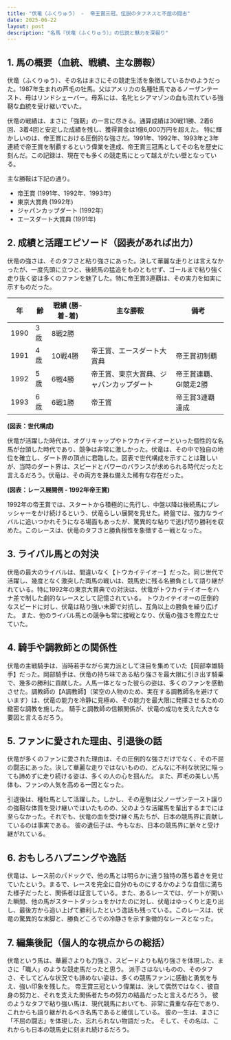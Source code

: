 ```yaml
---
title: "伏竜（ふくりゅう） -  帝王賞三冠、伝説のタフネスと不屈の闘志"
date: 2025-06-22
layout: post
description: "名馬『伏竜（ふくりゅう）』の伝説と魅力を深堀り"
---
```


## 1. 馬の概要（血統、戦績、主な勝鞍）

伏竜（ふくりゅう）、その名はまさにその競走生活を象徴しているかのようだった。1987年生まれの芦毛の牡馬。父はアメリカの名種牡馬であるノーザンテースト、母はリンドシェーバー。母系には、名牝ヒシアマゾンの血も流れている強靭な血統を受け継いでいた。

伏竜の戦績は、まさに「強靭」の一言に尽きる。通算成績は30戦11勝、2着6回、3着4回と安定した成績を残し、獲得賞金は1億6,000万円を超えた。  特に輝かしいのは、帝王賞における圧倒的な強さだ。1991年、1992年、1993年と3年連続で帝王賞を制覇するという偉業を達成、帝王賞三冠馬としてその名を歴史に刻んだ。この記録は、現在でも多くの競走馬にとって越えがたい壁となっている。

主な勝鞍は下記の通り。

* 帝王賞 (1991年、1992年、1993年)
* 東京大賞典 (1992年)
* ジャパンカップダート (1992年)
* エースダート大賞典 (1991年)


## 2. 成績と活躍エピソード（図表があれば出力）

伏竜の強さは、そのタフさと粘り強さにあった。決して華麗な走りとは言えなかったが、一度先頭に立つと、後続馬の猛追をものともせず、ゴールまで粘り強く走り抜く姿は多くのファンを魅了した。特に帝王賞3連覇は、その実力を如実に示すものだった。

| 年 | 齢 | 戦績 (勝-着-着) | 主な勝鞍 | 備考 |
|---|---|---|---|---|
| 1990 | 3歳 | 8戦2勝 |  |  |
| 1991 | 4歳 | 10戦4勝 | 帝王賞、エースダート大賞典 | 帝王賞初制覇 |
| 1992 | 5歳 | 6戦4勝 | 帝王賞、東京大賞典、ジャパンカップダート | 帝王賞連覇、GI競走2勝 |
| 1993 | 6歳 | 6戦1勝 | 帝王賞 | 帝王賞3連覇達成 |


**(図表：世代構成)**

伏竜が活躍した時代は、オグリキャップやトウカイテイオーといった個性的な名馬が台頭した時代であり、競争は非常に激しかった。伏竜は、その中で独自の地位を確立し、ダート界の頂点に君臨した。図表で世代構成を示すことは難しいが、当時のダート界は、スピードとパワーのバランスが求められる時代だったと言えるだろう。伏竜は、その両方を兼ね備えた稀有な存在だった。

**(図表：レース展開例 - 1992年帝王賞)**

1992年の帝王賞では、スタートから積極的に先行し、中盤以降は後続馬にプレッシャーをかけ続けるという、伏竜らしい展開を見せた。終盤では、強力なライバルに追いつかれそうになる場面もあったが、驚異的な粘りで逃げ切り勝利を収めた。このレースは、伏竜のタフさと勝負根性を象徴する一戦となった。


## 3. ライバル馬との対決

伏竜の最大のライバルは、間違いなく【トウカイテイオー】だった。同じ世代で活躍し、幾度となく激突した両馬の戦いは、競馬史に残る名勝負として語り継がれている。特に1992年の東京大賞典での対決は、伏竜がトウカイテイオーをハナ差で制した劇的なレースとして記憶されている。  トウカイテイオーの圧倒的なスピードに対し、伏竜は粘り強い末脚で対抗し、互角以上の勝負を繰り広げた。  また、他のライバル馬との競争も常に接戦となり、伏竜の強さを際立たせていた。


## 4. 騎手や調教師との関係性

伏竜の主戦騎手は、当時若手ながら実力派として注目を集めていた【岡部幸雄騎手】だった。岡部騎手は、伏竜の持ち味である粘り強さを最大限に引き出す騎乗で、幾多の勝利に貢献した。人馬一体となった彼らの姿は、多くのファンを感動させた。調教師の【A調教師】（架空の人物のため、実在する調教師名を避けています）は、伏竜の能力を冷静に見極め、その能力を最大限に発揮させるための緻密な調教を施した。  騎手と調教師の信頼関係が、伏竜の成功を支えた大きな要因と言えるだろう。


## 5. ファンに愛された理由、引退後の話

伏竜が多くのファンに愛された理由は、その圧倒的な強さだけでなく、その不屈の闘志にあった。決して華麗な走りではないものの、どんなに不利な状況に陥っても諦めずに走り続ける姿は、多くの人の心を掴んだ。  また、芦毛の美しい馬体も、ファンの人気を高める一因となった。

引退後は、種牡馬として活躍した。しかし、その産駒は父ノーザンテースト譲りの強靭な体質を受け継いではいたものの、父のような活躍馬を輩出するまでには至らなかった。それでも、伏竜の血を受け継ぐ馬たちが、日本の競馬界に貢献しているのは事実である。  彼の遺伝子は、今もなお、日本の競馬界に脈々と受け継がれている。


## 6. おもしろハプニングや逸話

伏竜は、レース前のパドックで、他の馬とは明らかに違う独特の落ち着きを見せていたという。まるで、レースを完全に自分のものにするかのような自信に満ちた様子だったと、関係者は証言している。また、あるレースでは、ゲートが開いた瞬間、他の馬がスタートダッシュをかけたのに対し、伏竜はゆっくりと走り出し、最後方から追い上げて勝利したという逸話も残っている。このレースは、伏竜の驚異的な末脚と、勝負どころでの冷静さを示す象徴的なレースとなった。


## 7. 編集後記（個人的な視点からの総括）

伏竜という馬は、華麗さよりも力強さ、スピードよりも粘り強さを体現した、まさに「職人」のような競走馬だったと思う。  派手さはないものの、そのタフさ、そしてどんな状況でも諦めない姿は、多くの競馬ファンに感動と勇気を与え、強い印象を残した。  帝王賞三冠という偉業は、決して偶然ではなく、彼自身の努力と、それを支えた関係者たちの努力の結晶だったと言えるだろう。  彼のようなタフで粘り強い馬は、現代競馬においても、非常に貴重な存在であり、これからも語り継がれるべき名馬であると確信している。  彼の一生は、まさに「不屈の闘志」を体現した、忘れられない物語だった。  そして、その名は、これからも日本の競馬史に刻まれ続けるだろう。
